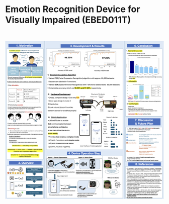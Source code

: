 <h1>Emotion Recognition Device for Visually Impaired (EBED011T)</h1>

<br>

<img src = "ISEF_POSTER.png"></img>

